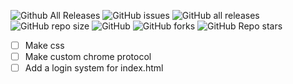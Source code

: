 ![Github All Releases](https://img.shields.io/github/downloads/UmmmAGoodName/gamehub/total.svg)
![GitHub issues](https://img.shields.io/github/issues/UmmmAGoodName/gamehub)
![GitHub all releases](https://img.shields.io/github/downloads/UmmmAGoodName/gamehub/total)
![GitHub repo size](https://img.shields.io/github/repo-size/UmmmAGoodName/gamehub)
![GitHub](https://img.shields.io/github/license/UmmmAGoodName/gamehub)
![GitHub forks](https://img.shields.io/github/forks/UmmmAGoodName/gamehub)
![GitHub Repo stars](https://img.shields.io/github/stars/UmmmAGoodName/gamehub?style=plastic)



- [ ] Make css
- [ ] Make custom chrome protocol
- [ ] Add a login system for index.html
